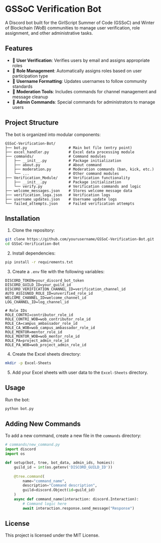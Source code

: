 # GSSoC Verification Bot

A Discord bot built for the GirlScript Summer of Code (GSSoC) and Winter of Blockchain (WoB) communities to manage user verification, role assignment, and other administrative tasks.

## Features

- 🔐 **User Verification**: Verifies users by email and assigns appropriate roles
- 👤 **Role Management**: Automatically assigns roles based on user participation type
- 📝 **Username Formatting**: Updates usernames to follow community standards
- 🔨 **Moderation Tools**: Includes commands for channel management and message cleanup
- 🤖 **Admin Commands**: Special commands for administrators to manage users

## Project Structure

The bot is organized into modular components:

```
GSSoC-Verification-Bot/
├── bot.py                   # Main bot file (entry point)
├── excel_handler.py         # Excel data processing module
├── commands/                # Command modules
│   ├── __init__.py          # Package initialization
│   ├── about.py             # About command
│   ├── moderation.py        # Moderation commands (ban, kick, etc.)
│   └── ...                  # Other command modules
├── Verification_Module/     # Verification functionality
│   ├── __init__.py          # Package initialization
│   └── verify.py            # Verification commands and logic
├── welcome_messages.json    # Stores welcome message data
├── verification_loga.json   # Verification logs
├── username_updates.json    # Username update logs
└── failed_attempts.json     # Failed verification attempts
```

## Installation

1. Clone the repository:
```bash
git clone https://github.com/yourusername/GSSoC-Verification-Bot.git
cd GSSoC-Verification-Bot
```

2. Install dependencies:
```bash
pip install -r requirements.txt
```

3. Create a `.env` file with the following variables:
```
DISCORD_TOKEN=your_discord_bot_token
DISCORD_GUILD_ID=your_guild_id
DISCORD_VERIFICATION_CHANNEL_ID=verification_channel_id
AUTO_ASSIGNED_ROLE_ID=unverified_role_id
WELCOME_CHANNEL_ID=welcome_channel_id
LOG_CHANNEL_ID=log_channel_id

# Role IDs
ROLE_CONTRI=contributor_role_id
ROLE_CONTRI_WOB=wob_contributor_role_id
ROLE_CA=campus_ambassador_role_id
ROLE_CA_WOB=wob_campus_ambassador_role_id
ROLE_MENTOR=mentor_role_id
ROLE_MENTOR_WOB=wob_mentor_role_id
ROLE_PA=project_admin_role_id
ROLE_PA_WOB=wob_project_admin_role_id
```

4. Create the Excel sheets directory:
```bash
mkdir -p Excel-Sheets
```

5. Add your Excel sheets with user data to the `Excel-Sheets` directory.

## Usage

Run the bot:
```bash
python bot.py
```

## Adding New Commands

To add a new command, create a new file in the `commands` directory:

```python
# commands/new_command.py
import discord
import os

def setup(bot, tree, bot_data, admin_ids, homies):
    guild_id = int(os.getenv('DISCORD_GUILD_ID'))
    
    @tree.command(
        name="command_name", 
        description="Command description", 
        guild=discord.Object(id=guild_id)
    )
    async def command_name(interaction: discord.Interaction):
        # Command logic here
        await interaction.response.send_message("Response")
```

## License

This project is licensed under the MIT License. 